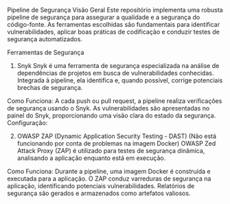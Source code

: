 Pipeline de Segurança
Visão Geral
Este repositório implementa uma robusta pipeline de segurança para assegurar a qualidade e a segurança do código-fonte. As ferramentas escolhidas são fundamentais para identificar vulnerabilidades, aplicar boas práticas de codificação e conduzir testes de segurança automatizados.

Ferramentas de Segurança
1. Snyk
Snyk é uma ferramenta de segurança especializada na análise de dependências de projetos em busca de vulnerabilidades conhecidas. Integrada à pipeline, ela identifica e, quando possível, corrige potenciais brechas de segurança.

Como Funciona:
A cada push ou pull request, a pipeline realiza verificações de segurança usando o Snyk.
As vulnerabilidades são apresentadas no painel do Snyk, proporcionando uma visão clara do estado da segurança.
Configuração:


2. OWASP ZAP (Dynamic Application Security Testing - DAST) (Não está funcionando por conta de problemas na imagem Docker)
OWASP Zed Attack Proxy (ZAP) é utilizado para testes de segurança dinâmica, analisando a aplicação enquanto está em execução.

Como Funciona:
Durante a pipeline, uma imagem Docker é construída e executada para a aplicação.
O ZAP conduz varreduras de segurança na aplicação, identificando potenciais vulnerabilidades.
Relatórios de segurança são gerados e armazenados como artefatos valiosos.



